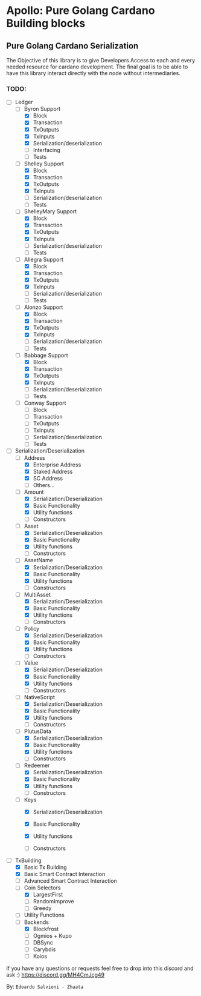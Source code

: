 # Apollo: Pure Golang Cardano Building blocks 

## Pure Golang Cardano Serialization

The Objective of this library is to give Developers Access to each and every needed resource for cardano development.
The final goal is to be able to have this library interact directly with the node without intermediaries.


### TODO:
- [ ] Ledger 
    - [ ] Byron Support
        - [X] Block
        - [X] Transaction
        - [X] TxOutputs
        - [X] TxInputs
        - [X] Serialization/deserialization
        - [ ] Interfacing
        - [ ] Tests
    - [ ] Shelley Support
        - [X] Block
        - [X] Transaction
        - [X] TxOutputs
        - [X] TxInputs
        - [ ] Serialization/deserialization
        - [ ] Tests
    - [ ] ShelleyMary Support
        - [X] Block
        - [X] Transaction
        - [X] TxOutputs
        - [X] TxInputs
        - [ ] Serialization/deserialization
        - [ ] Tests
    - [ ] Allegra Support
        - [X] Block
        - [X] Transaction
        - [X] TxOutputs
        - [X] TxInputs
        - [ ] Serialization/deserialization
        - [ ] Tests
    - [ ] Alonzo Support
        - [X] Block
        - [X] Transaction
        - [X] TxOutputs
        - [X] TxInputs
        - [ ] Serialization/deserialization
        - [ ] Tests
    - [ ] Babbage Support
        - [X] Block
        - [X] Transaction
        - [X] TxOutputs
        - [X] TxInputs
        - [ ] Serialization/deserialization
        - [ ] Tests
    - [ ] Conway Support
        - [ ] Block
        - [ ] Transaction
        - [ ] TxOutputs
        - [ ] TxInputs
        - [ ] Serialization/deserialization
        - [ ] Tests

- [ ] Serialization/Deserialization
    - [ ] Address
        - [X] Enterprise Address
        - [X] Staked Address
        - [X] SC Address
        - [ ] Others...
    - [ ] Amount
        - [X] Serialization/Deserialization
        - [X] Basic Functionality
        - [X] Utility functions
        - [ ] Constructors
    -  [ ] Asset
        - [X] Serialization/Deserialization
        - [X] Basic Functionality
        - [X] Utility functions
        - [ ] Constructors
    - [ ] AssetName
        - [X] Serialization/Deserialization
        - [X] Basic Functionality
        - [X] Utility functions
        - [ ] Constructors
    - [ ] MultiAsset
        - [X] Serialization/Deserialization
        - [X] Basic Functionality
        - [X] Utility functions
        - [ ] Constructors
    - [ ] Policy
        - [X] Serialization/Deserialization
        - [X] Basic Functionality
        - [X] Utility functions
        - [ ] Constructors
    - [ ] Value
        - [X] Serialization/Deserialization
        - [X] Basic Functionality
        - [X] Utility functions
        - [ ] Constructors
    - [ ] NativeScript
        - [X] Serialization/Deserialization
        - [X] Basic Functionality
        - [X] Utility functions
        - [ ] Constructors
    - [ ] PlutusData
        - [X] Serialization/Deserialization
        - [X] Basic Functionality
        - [X] Utility functions
        - [ ] Constructors
    - [ ] Redeemer
        - [X] Serialization/Deserialization
        - [X] Basic Functionality
        - [X] Utility functions
        - [ ] Constructors
    - [ ] Keys
        - [X] Serialization/Deserialization
        - [X] Basic Functionality
        - [X] Utility functions
        - [ ] Constructors
    

- [ ] TxBuilding
    - [X] Basic Tx Building
    - [X] Basic Smart Contract Interaction
    - [ ] Advanced Smart Contract Interaction
    - [ ] Coin Selectors
        - [X] LargestFirst
        - [ ] RandomImprove
        - [ ] Greedy
    - [ ] Utility Functions
    - [ ] Backends
        - [X] Blockfrost
        - [ ] Ogmios + Kupo
        - [ ] DBSync
        - [ ] Carybdis
        - [ ] Koios

If you have any questions or requests feel free to drop into this discord and ask :) https://discord.gg/MH4CmJcg49

By:
    `Edoardo Salvioni - Zhaata` 
